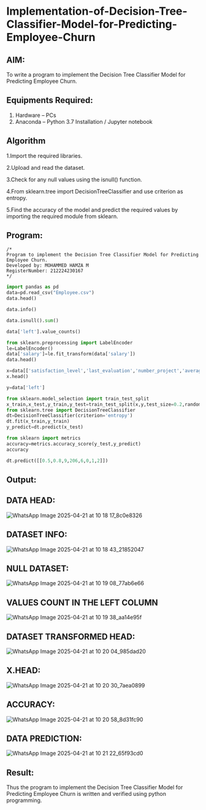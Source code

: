 # Implementation-of-Decision-Tree-Classifier-Model-for-Predicting-Employee-Churn

## AIM:
To write a program to implement the Decision Tree Classifier Model for Predicting Employee Churn.

## Equipments Required:
1. Hardware – PCs
2. Anaconda – Python 3.7 Installation / Jupyter notebook

## Algorithm
1.Import the required libraries.

2.Upload and read the dataset.

3.Check for any null values using the isnull() function.

4.From sklearn.tree import DecisionTreeClassifier and use criterion as entropy.

5.Find the accuracy of the model and predict the required values by importing the required module from sklearn. 

## Program:
```
/*
Program to implement the Decision Tree Classifier Model for Predicting Employee Churn.
Developed by: MOHAMMED HAMZA M
RegisterNumber: 212224230167 
*/
```
```py
import pandas as pd
data=pd.read_csv("Employee.csv")
data.head()

data.info()

data.isnull().sum()

data['left'].value_counts()

from sklearn.preprocessing import LabelEncoder
le=LabelEncoder()
data['salary']=le.fit_transform(data['salary'])
data.head()

x=data[['satisfaction_level','last_evaluation','number_project','average_montly_hours','time_spend_company','Work_accident','promotion_last_5years','salary']]
x.head()

y=data['left']

from sklearn.model_selection import train_test_split
x_train,x_test,y_train,y_test=train_test_split(x,y,test_size=0.2,random_state=100)
from sklearn.tree import DecisionTreeClassifier
dt=DecisionTreeClassifier(criterion='entropy')
dt.fit(x_train,y_train)
y_predict=dt.predict(x_test)

from sklearn import metrics
accuracy=metrics.accuracy_score(y_test,y_predict)
accuracy

dt.predict([[0.5,0.8,9,206,6,0,1,2]])
```
## Output:
## DATA HEAD:
![WhatsApp Image 2025-04-21 at 10 18 17_8c0e8326](https://github.com/user-attachments/assets/6a5ecd49-f2f8-4176-8571-8b0dc17447ca)

## DATASET INFO:
![WhatsApp Image 2025-04-21 at 10 18 43_21852047](https://github.com/user-attachments/assets/e2aae17f-316a-46b9-a23b-30febfa95302)

## NULL DATASET:
![WhatsApp Image 2025-04-21 at 10 19 08_77ab6e66](https://github.com/user-attachments/assets/78dff978-a79f-4501-827b-1e9f9bff8a8d)

## VALUES COUNT IN THE LEFT COLUMN
![WhatsApp Image 2025-04-21 at 10 19 38_aa14e95f](https://github.com/user-attachments/assets/22ad8d34-0079-4379-855b-915bb2b9e924)

## DATASET TRANSFORMED HEAD:
![WhatsApp Image 2025-04-21 at 10 20 04_985dad20](https://github.com/user-attachments/assets/48470431-de6b-4dff-b82e-274dbe1f3959)

## X.HEAD:
![WhatsApp Image 2025-04-21 at 10 20 30_7aea0899](https://github.com/user-attachments/assets/75890159-2844-4801-a14c-78810989da1e)

## ACCURACY:
![WhatsApp Image 2025-04-21 at 10 20 58_8d31fc90](https://github.com/user-attachments/assets/dd6108e5-d767-4a62-aec5-171af029b8ed)

## DATA PREDICTION:
![WhatsApp Image 2025-04-21 at 10 21 22_65f93cd0](https://github.com/user-attachments/assets/5d217669-6247-4565-b923-c853016d79e8)

## Result:
Thus the program to implement the  Decision Tree Classifier Model for Predicting Employee Churn is written and verified using python programming.
